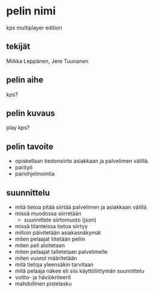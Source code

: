 # pelin nimi
  kps multiplayer edition
## tekijät
  Miikka Leppänen, Jere Tuunanen
## pelin aihe
  kps?
## pelin kuvaus
  play kps?

## pelin tavoite
- opiskellaan tiedonsiirto asiakkaan ja palvelimen välillä.
- parityö
- pariohjelmointia
## suunnittelu
- mitä tietoa pitää siirtää palvelimen ja asiakkaan välillä
- missä muodossa siirretään
  - suunnittele siirtomuoto (json)
- missä tilanteissa tietoa siirtyy
- milloin päivitetään asiakasnäkymät
- miten pelaajat liitetään peliin
- miten peli aloitetaan
- miten pelaajat talletetaan palvelimelle
- miten vuorot määritetään
- mitä tietoja yleensäkin tarvitaan
- mitä pelaaja näkee eli siis käyttöliittymän suunnittelu
- voitto- ja häviökriteerit
- mahdollinen pistelasku
